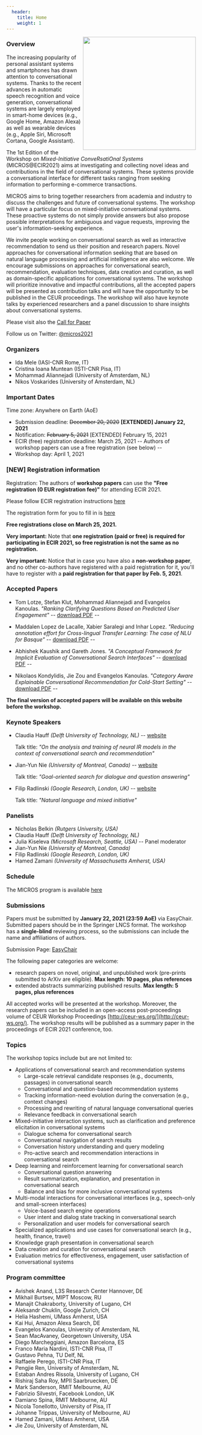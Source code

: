 ```yaml
---
  header:
    title: Home
    weight: 1
---
```


<!--html_preserve-->

<!-- Global site tag (gtag.js) - Google Analytics -->
  <script async src="https://www.googletagmanager.com/gtag/js?id=G-1Q1WPCTYTY"></script>
  <script>
    window.dataLayer = window.dataLayer || [];
    function gtag(){dataLayer.push(arguments);}
    gtag('js', new Date());

    gtag('config', 'G-1Q1WPCTYTY');
  </script>

<!--/html_preserve-->


<IMG SRC="MICROS_logo.jpg" ALIGN="right" width="300"/>

### Overview

The increasing popularity of personal assistant systems and smartphones has drawn attention to conversational systems. Thanks to the recent advances in automatic speech recognition and voice generation, conversational systems are largely employed in smart-home devices (e.g., Google Home, Amazon Alexa) as well as wearable devices (e.g., Apple Siri, Microsoft Cortana, Google Assistant). 

The 1st Edition of the Workshop on _Mixed-Initiative ConveRsatiOnal Systems_ (MICROS@ECIR2021) aims at investigating and collecting novel ideas and contributions in the field of conversational systems. These systems provide a conversational interface for different tasks ranging from seeking information to performing e-commerce transactions. 

MICROS aims to bring together researchers from academia and industry to discuss the challenges and future of conversational systems. The workshop will have a particular focus on mixed-initiative conversational systems. These proactive systems do not simply provide answers but also propose possible interpretations for ambiguous and vague requests, improving the user's information-seeking experience.

We invite people working on conversational search as well as interactive recommendation to send us their position and research papers. Novel approaches for conversational information seeking that are based on natural language processing and artificial intelligence are also welcome. We encourage submissions on  approaches for conversational search, recommendation, evaluation techniques, data creation and curation, as well as domain-specific applications for conversational systems. The workshop will prioritize innovative and impactful contributions, all the accepted papers will be presented as contribution talks and will have the opportunity to be published in the CEUR proceedings. 
The workshop will also have keynote talks by experienced researchers and a panel discussion to share insights about conversational systems. 

Please visit also the [Call for Paper](https://easychair.org/cfp/micros2021)

Follow us on Twitter: [@micros2021](https://twitter.com/micros2021)

### Organizers

- Ida Mele (IASI-CNR Rome, IT)
- Cristina Ioana Muntean (ISTI-CNR Pisa, IT)
- Mohammad Aliannejadi (University of Amsterdam, NL)
- Nikos Voskarides (University of Amsterdam, NL) 

### Important Dates

Time zone: Anywhere on Earth (AoE)

- Submission deadline: ~~December 20, 2020~~ **[EXTENDED] January 22, 2021**
- Notification:	~~February 5, 2021~~ [EXTENDED] February 15, 2021
- ECIR (free) registration deadline: March 25, 2021 -- Authors of workshop papers can use a free registration (see below) --
- Workshop day:	April 1, 2021

### [NEW] Registration information

Registration: The authors of **workshop papers** can use the **"Free registration (0 EUR registration fee)"** for attending ECIR 2021.

Please follow ECIR registration instructions [here](https://www.ecir2021.eu/registration/) 

The registration form for you to fill in is [here](https://bit.ly/3oZO41I)

**Free registrations close on March 25, 2021.** 

**Very important:** Note that **one registration (paid or free) is required for participating in ECIR 2021, so free registration is not the same as no registration.** 

**Very important:** Notice that in case you have also a **non-workshop paper**, and no other co-authors have registered with a paid registration for it, you'll have to register with a **paid registration for that paper by Feb. 5, 2021**.


### Accepted Papers
- Tom Lotze, Stefan Klut, Mohammad Aliannejadi and Evangelos Kanoulas. _"Ranking Clarifying Questions Based on Predicted User Engagement"_  -- [download PDF](pubs/Lotze_MICROS2021.pdf) --

- Maddalen Lopez de Lacalle, Xabier Saralegi and Inhar Lopez. _"Reducing annotation effort for Cross-lingual Transfer Learning: The case of NLU for Basque"_  -- [download PDF](pubs/Lopez_MICROS2021.pdf) --

- Abhishek Kaushik and Gareth Jones. _"A Conceptual Framework for Implicit Evaluation of Conversational Search Interfaces"_ -- [download PDF](pubs/Kaushik_MICROS2021.pdf) --

- Nikolaos Kondylidis, Jie Zou and Evangelos Kanoulas. _"Category Aware Explainable Conversational Recommendation for Cold-Start Setting"_ -- [download PDF](pubs/Kondylidis_MICROS2021.pdf) --

**The final version of accepted papers will be available on this website before the workshop.**

### Keynote Speakers
- Claudia Hauff _(Delft University of Technology, NL)_ -- [website](https://chauff.github.io/) 

  Talk title: _"On the analysis and training of neural IR models in the context of conversational search and recommendation"_ 
- Jian-Yun Nie _(University of Montreal, Canada)_ -- [website](http://rali.iro.umontreal.ca/nie-site/jian-yun-nie-en/) 

  Talk title: _"Goal-oriented search for dialogue and question answering"_ 
- Filip Radlinski _(Google Research, London, UK)_ -- [website](http://www.radlinski.org/) 

  Talk title: _"Natural language and mixed initiative"_

### Panelists 
- Nicholas Belkin _(Rutgers University, USA)_
- Claudia Hauff _(Delft University of Technology, NL)_ 
- Julia Kiseleva _(Microsoft Research, Seattle, USA)_ -- Panel moderator
- Jian-Yun Nie _(University of Montreal, Canada)_
- Filip Radlinski _(Google Research, London, UK)_
- Hamed Zamani _(University of Massachusetts Amherst, USA)_

### Schedule

The MICROS program is available [here](pubs/MICROS_Workshop_Program.pdf)


### Submissions

Papers must be submitted by **January 22, 2021 (23:59 AoE)** via EasyChair. Submitted papers should be in the Springer LNCS format. The workshop has a **single-blind** reviewing process, so the submissions can include the name and affiliations of authors.
 
Submission Page: [EasyChair](https://easychair.org/conferences/?conf=micros2021)

The following paper categories are welcome:
- research papers on novel, original, and unpublished work (pre-prints submitted to ArXiv are eligible). **Max length: 10 pages, plus references**
- extended abstracts summarizing published results. **Max length: 5 pages, plus references**

All accepted works will be presented at the workshop. Moreover, the research papers can be included in an open-access post-proceedings volume of CEUR Workshop Proceedings [http://ceur-ws.org/](http://ceur-ws.org/). The workshop results will be published as a summary paper in the proceedings of ECIR 2021 conference, too. 

### Topics
The workshop topics include but are not limited to:

- Applications of conversational search and recommendation systems
    - Large-scale retrieval candidate responses (e.g., documents, passages) in conversational search
    - Conversational and question-based recommendation systems
    - Tracking information-need evolution during the conversation (e.g., context changes)
    - Processing and rewriting of natural language conversational queries
    - Relevance feedback in conversational search
- Mixed-initiative interaction systems, such as clarification and preference elicitation in conversational systems
     - Dialogue schema for conversational search
    - Conversational navigation of search results
    - Conversation history understanding and query modeling
    - Pro-active search and recommendation interactions in conversational search
- Deep learning and reinforcement learning for conversational search
    - Conversational question answering
    - Result summarization, explanation, and presentation in conversational search
    - Balance and bias for more inclusive conversational systems
- Multi-modal interactions for conversational interfaces (e.g., speech-only and small-screen interfaces)
    - Voice-based search engine operations
    - User intent and dialog state tracking in conversational search
    - Personalization and user models for conversational search
- Specialized applications and use  cases for conversational search (e.g., health, finance, travel)
- Knowledge graph presentation in conversational search
- Data creation and curation for conversational search
- Evaluation metrics for effectiveness, engagement, user satisfaction of conversational systems

### Program committee

- Avishek Anand, L3S Research Center Hannover, DE
- Mikhail Burtsev, MIPT Moscow, RU
- Manajit Chakraborty, University of Lugano, CH
- Aleksandr Chuklin, Google Zurich, CH
- Helia Hashemi, UMass Amherst, USA
- Kai Hui, Amazon Alexa Search, DE
- Evangelos Kanoulas, University of Amsterdam, NL
- Sean MacAvaney, Georgetown University, USA
- Diego Marcheggiani, Amazon Barcelona, ES
- Franco Maria Nardini, ISTI-CNR Pisa, IT
- Gustavo	Pehna, TU Delf, NL
- Raffaele Perego, ISTI-CNR Pisa, IT
- Pengjie Ren, University of Amsterdam, NL
- Estaban Andres Rissola, University of Lugano, CH
- Rishiraj Saha Roy, MPII Saarbruecken, DE
- Mark Sanderson, RMIT Melbourne, AU
- Fabrizio Silvestri, Facebook London, UK
- Damiano Spina, RMIT Melbourne, AU
- Nicola Tonellotto, University of Pisa, IT
- Johanne Trippas, University of Melbourne, AU
- Hamed Zamani, UMass Amherst, USA
- Jie Zou, University of Amsterdam, NL
